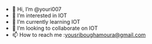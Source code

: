 - 👋 Hi, I’m @youri007
- 👀 I’m interested in IOT
- 🌱 I’m currently learning IOT
- 💞️ I’m looking to collaborate on IOT
- 📫 How to reach me :yousriboughamoura@gmail.com

<!---
youri007/youri007 is a ✨ special ✨ repository because its `README.md` (this file) appears on your GitHub profile.
You can click the Preview link to take a look at your changes.
--->
